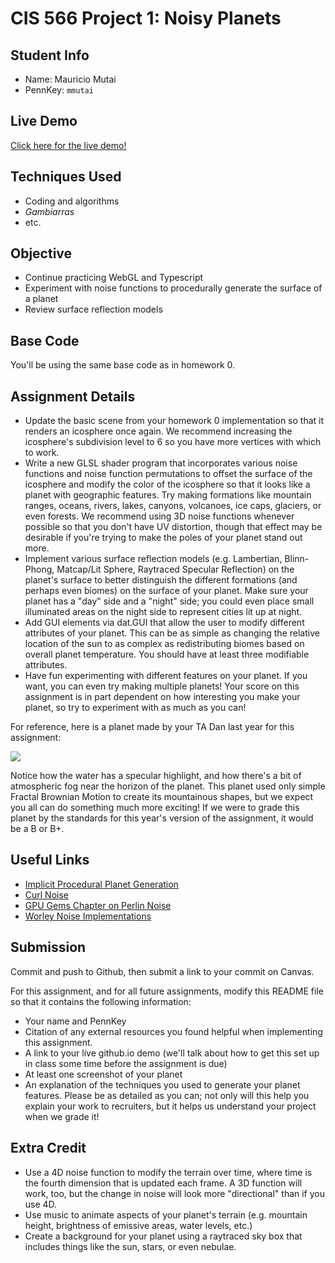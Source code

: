# CIS 566 Project 1: Noisy Planets

## Student Info

- Name: Mauricio Mutai
- PennKey: `mmutai`

## Live Demo

[Click here for the live demo!](https://maukmu.github.io/homework-1-noisy-planets-MauKMu/)

## Techniques Used

- Coding and algorithms
- *Gambiarras*
- etc.

## Objective
- Continue practicing WebGL and Typescript
- Experiment with noise functions to procedurally generate the surface of a planet
- Review surface reflection models

## Base Code
You'll be using the same base code as in homework 0.

## Assignment Details
- Update the basic scene from your homework 0 implementation so that it renders
an icosphere once again. We recommend increasing the icosphere's subdivision
level to 6 so you have more vertices with which to work.
- Write a new GLSL shader program that incorporates various noise functions and
noise function permutations to offset the surface of the icosphere and modify
the color of the icosphere so that it looks like a planet with geographic
features. Try making formations like mountain ranges, oceans, rivers, lakes,
canyons, volcanoes, ice caps, glaciers, or even forests. We recommend using
3D noise functions whenever possible so that you don't have UV distortion,
though that effect may be desirable if you're trying to make the poles of your
planet stand out more.
- Implement various surface reflection models (e.g. Lambertian, Blinn-Phong,
Matcap/Lit Sphere, Raytraced Specular Reflection) on the planet's surface to
better distinguish the different formations (and perhaps even biomes) on the
surface of your planet. Make sure your planet has a "day" side and a "night"
side; you could even place small illuminated areas on the night side to
represent cities lit up at night.
- Add GUI elements via dat.GUI that allow the user to modify different
attributes of your planet. This can be as simple as changing the relative
location of the sun to as complex as redistributing biomes based on overall
planet temperature. You should have at least three modifiable attributes.
- Have fun experimenting with different features on your planet. If you want,
you can even try making multiple planets! Your score on this assignment is in
part dependent on how interesting you make your planet, so try to
experiment with as much as you can!

For reference, here is a planet made by your TA Dan last year for this
assignment:

![](danPlanet.png)

Notice how the water has a specular highlight, and how there's a bit of
atmospheric fog near the horizon of the planet. This planet used only simple
Fractal Brownian Motion to create its mountainous shapes, but we expect you all
can do something much more exciting! If we were to grade this planet by the
standards for this year's version of the assignment, it would be a B or B+.

## Useful Links
- [Implicit Procedural Planet Generation](https://static1.squarespace.com/static/58a1bc3c3e00be6bfe6c228c/t/58a4d25146c3c4233fb15cc2/1487196929690/ImplicitProceduralPlanetGeneration-Report.pdf)
- [Curl Noise](https://petewerner.blogspot.com/2015/02/intro-to-curl-noise.html)
- [GPU Gems Chapter on Perlin Noise](http://developer.download.nvidia.com/books/HTML/gpugems/gpugems_ch05.html)
- [Worley Noise Implementations](https://thebookofshaders.com/12/)


## Submission
Commit and push to Github, then submit a link to your commit on Canvas.

For this assignment, and for all future assignments, modify this README file
so that it contains the following information:
- Your name and PennKey
- Citation of any external resources you found helpful when implementing this
assignment.
- A link to your live github.io demo (we'll talk about how to get this set up
in class some time before the assignment is due)
- At least one screenshot of your planet
- An explanation of the techniques you used to generate your planet features.
Please be as detailed as you can; not only will this help you explain your work
to recruiters, but it helps us understand your project when we grade it!

## Extra Credit
- Use a 4D noise function to modify the terrain over time, where time is the
fourth dimension that is updated each frame. A 3D function will work, too, but
the change in noise will look more "directional" than if you use 4D.
- Use music to animate aspects of your planet's terrain (e.g. mountain height,
  brightness of emissive areas, water levels, etc.)
- Create a background for your planet using a raytraced sky box that includes
things like the sun, stars, or even nebulae.
